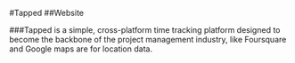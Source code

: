 #Tapped
##Website

###Tapped is a simple, cross-platform time tracking platform designed to become the backbone of the project management industry, like Foursquare and Google maps are for location data.
